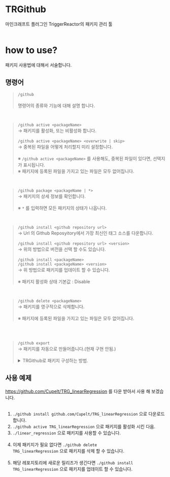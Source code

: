 # TRGithub
마인크래프트 플러그인 TriggerReactor의 패키지 관리 툴
</br></br>
# how to use?
패키지 사용법에 대해서 서술합니다.
## 명령어
> `/github`</br></br>
명령어의 종류와 기능에 대해 설명 합니다.
</br>

> `/github active <packageName>`</br>
→ 패키지를 활성화, 또는 비활성화 합니다.</br></br>
`/github active <packageName> <overwrite | skip>`</br>
→ 중복된 파일을 어떻게 처리할지 미리 설정합니다.</br></br>
※ `/github active <packageName>` 를 사용해도, 중복된 파일이 있다면, 선택지가 표시됩니다.</br>
※ 패키지에 등록된 파일을 가지고 있는 파일은 모두 없어집니다.
</br>

> `/github package <packageName | *>`</br>
→ 패키지의 상세 정보를 확인합니다.</br></br>
※ `*` 를 입력하면 모든 패키지의 상태가 나옵니다.
</br>

> `/github install <github repository url>`</br>
→ Url 의 Github Reposyitory에서 가장 최신인 태그 소스를 다운합니다.</br></br>
`/github install <github repository url> <version>`</br>
→ 위의 방법으로 버전을 선택 할 수도 있습니다.</br></br>
`/github install <packageName>`</br>
`/github install <packageName> <version>`</br>
→ 위 방법으로 패키지를 업데이트 할 수 있습니다.</br></br>
※ 패키지 활성화 상태 기본값 : Disable</br>
</br>

> `/github delete <packageName>`</br>
→ 패키지를 영구적으로 삭제합니다.</br></br>
※ 패키지에 등록된 파일을 가지고 있는 파일은 모두 없어집니다.
</br>
</br>

<blockquote><code>/github export</code></br>
  → 패키지를 자동으로 만들어줍니다.(현재 구현 안됨.)</br></br>
  <details>
  <summary>TRGithub로 패키지 구성하는 방법.</summary>
  </br>
    <blockquote>
      반갑습니다! TRGithub로 패키지를 만들고 싶으시군요?!</br></br>
      TRGithub로 패키지를 만드는 가이드를 해드리겠습니다.</br>
      <h2>패키지 구성</h2>
      </br>패키지의 구성은 다음과 같습니다.</br></br>
      <code>package-info.json</code> 파일과,
      여러분이 만든 TriggerReactor 파일만 있으면 됩니다!</br></br>
      <code>package-info.json</code>의 구성은 다음과 같습니다.</br>
      <pre>
  {
    "info": {
      "name": "패키지명",
      "author" : "제작자",
      "description": "패키지 설명",
      "jdk" : "권장 자바버전",
      "mc_version" : "테스트된 마인크래프트 버전",
      "trg_version" : "테스트된 트리거 버전"
    },
    "triggers": {
      "CommandTrigger": [
        "트리거파일.trg",
        "트리거파일.json"
      ]
    }
  }
      </pre>
      위 코드는, 당신의 Repository 안의 CommandTrigger 디렉토리 안에 있는 <code>트리거파일.trg</code> 와 <code>트리거파일.json</code> 을 감지하고,</br>
      <code>./plugin/TriggerReactor/CommandTrigger</code>에 추가 하는 역할 을 해 줄 것입니다.</br></br>
      현재 TRGithub에서 지원하는 트리거는 다음과 같습니다.</br>
      <code>"CommandTrigger", "CustomTrigger", "Executor", "InventoryTrigger", "NamedTriggers", "Placeholder", "RepeatTrigger", "Other"</code></br></br>
      <code>"Other"</code>는 추가적으로 필요한 파일이 있을때, <code>./plugin/TriggerReactor/Other</code> 디렉토리에 추가해 줄 것입니다.</br>
      그러니 그게 맞게 코드를 짜는것도 중요하다고 할 수 있습니다.</br></br>
      <h2>릴리즈 생성</h2>
      모든 파일을 깃허브에 업로드 하였다면. 이제 릴리즈를 만들 차례입니다.</br></br>
      릴리즈탭에 들어간 다음 <code>Draft new Release</code> 를 클릭하고, 태그를 생성한 다음, (태그명이 패키지 버전이 됩니다.)</br>
      타이틀도 적어주고, <code>Publish Release</code>를 클릭합니다.</br></br>
      아직도 이해가 안된다면</br>
      여기 완벽한 예제가 있습니다!</br></br>
      <a href="https://github.com/Cupelt/TRG_linearRegression">Example Package</a></br></br>
      <code>./github install github.com/Cupelt/TRG_linearRegression</code> 으로 다운로드 할 수 있으며,</br>
      <code>./github active TRG_linearRegression</code> 으로 패키지를 활성화 시킨 다음</br>
      <code>./linear_regression</code> 으로 패키지를 사용할 수 있습니다.
    </blockquote>
  </details>
</blockquote>

## 사용 예제
https://github.com/Cupelt/TRG_linearRegression 를 다운 받아서 사용 해 보겠습니다.</br></br>
1. <code>./github install github.com/Cupelt/TRG_linearRegression</code> 으로 다운로드 합니다.</br>
2. <code>./github active TRG_linearRegression</code> 으로 패키지를 활성화 시킨 다음.</br>
3. <code>./linear_regression</code> 으로 패키지를 사용할 수 있습니다.</br></br>
4. 이제 패키지가 필요 없다면 <code>./github delete TRG_linearRegression</code> 으로 패키지를 삭제 할 수 있습니다.</br></br>
4. 해당 레포지토리에 새로운 릴리즈가 생긴다면 <code>./github install TRG_linearRegression</code> 으로 패키지를 업데이트 할 수 있습니다.
